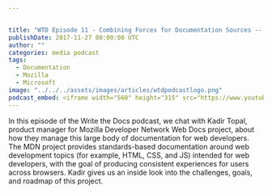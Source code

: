 ```yaml
---


title: "WTD Episode 11 - Combining Forces for Documentation Sources -- Exploring the Mozilla Developer Network's Web Docs project"
publishDate: 2017-11-27 00:00:00 UTC
author: ""
categories: media podcast
tags:
  - Documentation
  - Mozilla
  - Microsoft
image: "../../../assets/images/articles/wtdpodcastlogo.png"
podcast_embed: <iframe width="560" height="315" src="https://www.youtube.com/embed/bSMpdsbigpw" frameborder="0" allow="autoplay; encrypted-media" allowfullscreen></iframe>
---
```


In this episode of the Write the Docs podcast, we chat with Kadir Topal, product manager for Mozilla Developer Network Web Docs project, about how they manage this large body of documentation for web developers. The MDN project provides standards-based documentation around web development topics (for example, HTML, CSS, and JS) intended for web developers, with the goal of producing consistent experiences for users across browsers. Kadir gives us an inside look into the challenges, goals, and roadmap of this project.
